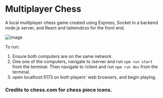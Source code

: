 # Multiplayer Chess

A local multiplayer chess game created using Express, Socket in a backend node.js server, and React and tailwindcss for the front end.

![image](https://github.com/officialpranav/LAN-Chess/assets/57974336/3721ca03-ae05-4d66-a425-e1d198342390)

To run:
1. Ensure both computers are on the same network.
2. One one of the computers, navigate to /server and run `npm run start` from the terminal. Then navigate to /client and run `npm run dev` from the terminal.
4. open localhost:5173 on both players' web browsers, and begin playing.

### Credits to chess.com for chess piece icons.
